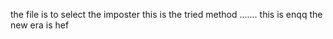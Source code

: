 the file is to select the imposter 
this is the tried method .......
this is enqq
the new era is hef
